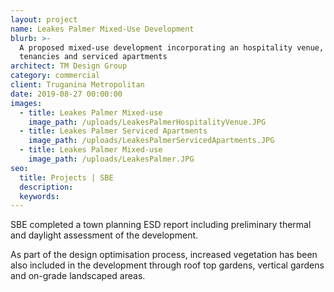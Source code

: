 ```yaml
---
layout: project
name: Leakes Palmer Mixed-Use Development
blurb: >-
  A proposed mixed-use development incorporating an hospitality venue, office
  tenancies and serviced apartments
architect: TM Design Group
category: commercial
client: Truganina Metropolitan
date: 2019-08-27 00:00:00
images:
  - title: Leakes Palmer Mixed-use
    image_path: /uploads/LeakesPalmerHospitalityVenue.JPG
  - title: Leakes Palmer Serviced Apartments
    image_path: /uploads/LeakesPalmerServicedApartments.JPG
  - title: Leakes Palmer Mixed-use
    image_path: /uploads/LeakesPalmer.JPG
seo:
  title: Projects | SBE
  description:
  keywords:
---
```


SBE completed a town planning ESD report including preliminary thermal and daylight assessment of the development.

As part of the design optimisation process, increased vegetation has been also included in the development through roof top gardens, vertical gardens and on-grade landscaped areas.